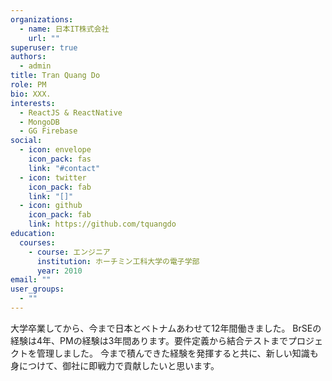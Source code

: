 ```yaml
---
organizations:
  - name: 日本IT株式会社
    url: ""
superuser: true
authors:
  - admin
title: Tran Quang Do
role: PM
bio: XXX.
interests:
  - ReactJS & ReactNative
  - MongoDB
  - GG Firebase
social:
  - icon: envelope
    icon_pack: fas
    link: "#contact"
  - icon: twitter
    icon_pack: fab
    link: "[]"
  - icon: github
    icon_pack: fab
    link: https://github.com/tquangdo
education:
  courses:
    - course: エンジニア
      institution: ホーチミン工科大学の電子学部
      year: 2010
email: ""
user_groups:
  - ""
---
```


大学卒業してから、今まで日本とベトナムあわせて12年間働きました。
BrSEの経験は4年、PMの経験は3年間あります。要件定義から結合テストまでプロジェクトを管理しました。
今まで積んできた経験を発揮すると共に、新しい知識も身につけて、御社に即戦力で貢献したいと思います。
